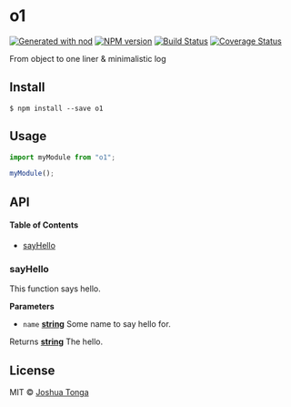 # o1

[![Generated with nod](https://img.shields.io/badge/generator-nod-2196F3.svg?style=flat-square)](https://github.com/diegohaz/nod)
[![NPM version](https://img.shields.io/npm/v/o1.svg?style=flat-square)](https://npmjs.org/package/o1)
[![Build Status](https://img.shields.io/travis/hellojoshuatonga/o1/master.svg?style=flat-square)](https://travis-ci.org/hellojoshuatonga/o1) [![Coverage Status](https://img.shields.io/codecov/c/github/hellojoshuatonga/o1/master.svg?style=flat-square)](https://codecov.io/gh/hellojoshuatonga/o1/branch/master)

From object to one liner &amp; minimalistic log 

## Install

    $ npm install --save o1

## Usage

```js
import myModule from "o1";

myModule();
```

## API

<!-- Generated by documentation.js. Update this documentation by updating the source code. -->

#### Table of Contents

-   [sayHello](#sayhello)

### sayHello

This function says hello.

**Parameters**

-   `name` **[string](https://developer.mozilla.org/docs/Web/JavaScript/Reference/Global_Objects/String)** Some name to say hello for.

Returns **[string](https://developer.mozilla.org/docs/Web/JavaScript/Reference/Global_Objects/String)** The hello.

## License

MIT © [Joshua Tonga](https://hellojoshuatonga.github.io)
